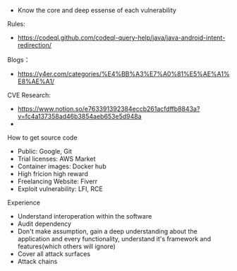 - Know the core and deep essense of each vulnerability


Rules:
- https://codeql.github.com/codeql-query-help/java/java-android-intent-redirection/


Blogs：
- https://y4er.com/categories/%E4%BB%A3%E7%A0%81%E5%AE%A1%E8%AE%A1/



CVE Research:
- https://www.notion.so/e763391392384eccb261acfdffb8843a?v=fc4a137358ad46b3854aeb653e5d948a
- 

How to get source code
- Public: Google, Git
- Trial licenses: AWS Market
- Container images: Docker hub
- High fricion high reward
- Freelancing Website: Fiverr
- Exploit vulnerability: LFI, RCE

Experience
- Understand interoperation within the software
- Audit dependency
- Don't make assumption, gain a deep understanding about the application and every functionality, understand it's framework and features(which others will ignore)
- Cover all attack surfaces
- Attack chains
